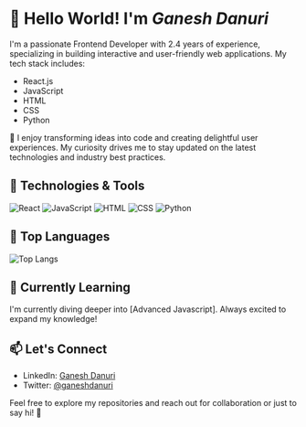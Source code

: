 # 👋 Hello World! I'm _Ganesh Danuri_


I'm a passionate Frontend Developer with 2.4 years of experience, specializing in building interactive and user-friendly web applications. My tech stack includes:

- React.js
- JavaScript
- HTML
- CSS
- Python

🚀 I enjoy transforming ideas into code and creating delightful user experiences. My curiosity drives me to stay updated on the latest technologies and industry best practices.

## 🔧 Technologies & Tools

![React](https://img.shields.io/badge/-React-61DAFB?style=flat-square&logo=react&logoColor=white)
![JavaScript](https://img.shields.io/badge/-JavaScript-F7DF1E?style=flat-square&logo=javascript&logoColor=black)
![HTML](https://img.shields.io/badge/-HTML-E34F26?style=flat-square&logo=html5&logoColor=white)
![CSS](https://img.shields.io/badge/-CSS-1572B6?style=flat-square&logo=css3&logoColor=white)
![Python](https://img.shields.io/badge/-Python-3776AB?style=flat-square&logo=python&logoColor=white)

## 🚀 Top Languages

![Top Langs](https://github-readme-stats.vercel.app/api/top-langs/?username=ganeshdanuri&layout=compact)

## 🌱 Currently Learning

I'm currently diving deeper into [Advanced Javascript]. Always excited to expand my knowledge!

## 📫 Let's Connect

- LinkedIn: [Ganesh Danuri](https://www.linkedin.com/in/ganeshdanuri/)
- Twitter: [@ganeshdanuri](https://twitter.com/ganeshdanuri)

Feel free to explore my repositories and reach out for collaboration or just to say hi! 🚀

